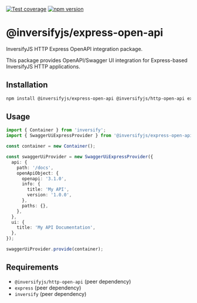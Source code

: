 [![Test coverage](https://codecov.io/gh/inversify/monorepo/branch/main/graph/badge.svg?flag=%40inversifyjs%2Fexpress-open-api)](https://codecov.io/gh/inversify/monorepo/branch/main/graph/badge.svg?flag=%40inversifyjs%2Fexpress-open-api)
[![npm version](https://img.shields.io/github/package-json/v/inversify/monorepo?filename=packages%2Fframework%2Flibraries%2Fexpress-open-api%2Fpackage.json&style=plastic)](https://www.npmjs.com/package/@inversifyjs/express-open-api)

# @inversifyjs/express-open-api

InversifyJS HTTP Express OpenAPI integration package.

This package provides OpenAPI/Swagger UI integration for Express-based InversifyJS HTTP applications.

## Installation

```bash
npm install @inversifyjs/express-open-api @inversifyjs/http-open-api express
```

## Usage

```typescript
import { Container } from 'inversify';
import { SwaggerUiExpressProvider } from '@inversifyjs/express-open-api';

const container = new Container();

const swaggerUiProvider = new SwaggerUiExpressProvider({
  api: {
    path: '/docs',
    openApiObject: {
      openapi: '3.1.0',
      info: {
        title: 'My API',
        version: '1.0.0',
      },
      paths: {},
    },
  },
  ui: {
    title: 'My API Documentation',
  },
});

swaggerUiProvider.provide(container);
```

## Requirements

- `@inversifyjs/http-open-api` (peer dependency)
- `express` (peer dependency)
- `inversify` (peer dependency)